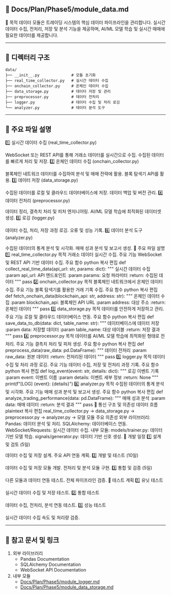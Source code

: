 ## 📁 Docs/Plan/Phase5/module_data.md
📌 목적
데이터 모듈은 트레이딩 시스템의 핵심 데이터 파이프라인을 관리합니다.
실시간 데이터 수집, 전처리, 저장 및 분석 기능을 제공하며, AI/ML 모델 학습 및 실시간 매매에 필요한 데이터를 제공합니다.

---

## 📁 디렉터리 구조
```plaintext
data/
├── __init__.py              # 모듈 초기화
├── real_time_collector.py   # 실시간 데이터 수집
├── onchain_collector.py     # 온체인 데이터 수집
├── data_storage.py          # 데이터 저장 및 관리
├── preprocessor.py          # 데이터 전처리
├── logger.py                # 데이터 수집 및 처리 로깅
└── analyzer.py              # 데이터 분석 도구
```

---

## 📄 주요 파일 설명
1️⃣ 실시간 데이터 수집 (real_time_collector.py)

WebSocket 또는 REST API를 통해 거래소 데이터를 실시간으로 수집.
수집된 데이터를 빠르게 처리 및 저장.
2️⃣ 온체인 데이터 수집 (onchain_collector.py)

블록체인 네트워크 데이터를 수집하여 분석 및 매매 전략에 활용.
블록 탐색기 API를 활용.
3️⃣ 데이터 저장 (data_storage.py)

수집된 데이터를 로컬 및 클라우드 데이터베이스에 저장.
데이터 백업 및 버전 관리.
4️⃣ 데이터 전처리 (preprocessor.py)

데이터 정리, 결측치 처리 및 피처 엔지니어링.
AI/ML 모델 학습에 최적화된 데이터셋 생성.
5️⃣ 로깅 (logger.py)

데이터 수집, 처리, 저장 과정 로깅.
오류 및 성능 기록.
6️⃣ 데이터 분석 도구 (analyzer.py)

수집된 데이터의 통계 분석 및 시각화.
매매 성과 분석 및 보고서 생성.
📄 주요 파일 설명
1️⃣ real_time_collector.py
목적
거래소 데이터 실시간 수집.
주요 기능
WebSocket 및 REST API 기반 데이터 수집.
주요 함수
python
복사
편집
def collect_real_time_data(api_url: str, params: dict):
    """
    실시간 데이터 수집
    :param api_url: API 엔드포인트
    :param params: 요청 파라미터
    :return: 수집된 데이터
    """
    pass
2️⃣ onchain_collector.py
목적
블록체인 네트워크에서 온체인 데이터 수집.
주요 기능
블록 탐색기를 활용한 거래 기록 수집.
주요 함수
python
복사
편집
def fetch_onchain_data(blockchain_api: str, address: str):
    """
    온체인 데이터 수집
    :param blockchain_api: 블록체인 API URL
    :param address: 대상 주소
    :return: 온체인 데이터
    """
    pass
3️⃣ data_storage.py
목적
데이터를 안전하게 저장하고 관리.
주요 기능
로컬 및 클라우드 데이터베이스 연동.
주요 함수
python
복사
편집
def save_data_to_db(data: dict, table_name: str):
    """
    데이터베이스에 데이터 저장
    :param data: 저장할 데이터
    :param table_name: 대상 테이블
    :return: 저장 결과
    """
    pass
4️⃣ preprocessor.py
목적
데이터를 AI/ML 모델 학습에 최적화된 형태로 전처리.
주요 기능
결측치 처리 및 피처 생성.
주요 함수
python
복사
편집
def preprocess_data(raw_data: pd.DataFrame):
    """
    데이터 전처리
    :param raw_data: 원본 데이터
    :return: 전처리된 데이터
    """
    pass
5️⃣ logger.py
목적
데이터 수집 및 처리 과정 로깅.
주요 기능
데이터 수집, 저장 및 전처리 과정 기록.
주요 함수
python
복사
편집
def log_event(event: str, details: dict):
    """
    로깅 이벤트 기록
    :param event: 이벤트 이름
    :param details: 이벤트 세부 정보
    :return: None
    """
    print(f"[LOG] {event}: {details}")
6️⃣ analyzer.py
목적
수집된 데이터의 통계 분석 및 시각화.
주요 기능
매매 성과 분석 및 보고서 생성.
주요 함수
python
복사
편집
def analyze_trading_performance(data: pd.DataFrame):
    """
    매매 성과 분석
    :param data: 매매 데이터
    :return: 분석 결과
    """
    pass
🔗 통신 구조 및 의존성
데이터 흐름
plaintext
복사
편집
real_time_collector.py → data_storage.py → preprocessor.py → analyzer.py → 모델 모듈
주요 의존성
외부 라이브러리:
Pandas: 데이터 분석 및 처리.
SQLAlchemy: 데이터베이스 연동.
WebSocket/Requests: 실시간 데이터 수집.
내부 모듈:
models/trainer.py: 데이터 기반 모델 학습.
signals/generator.py: 데이터 기반 신호 생성.
📅 개발 일정
1️⃣ 설계 및 검토 (5일)

데이터 수집 및 저장 설계.
주요 API 연동 계획.
2️⃣ 개발 및 테스트 (10일)

데이터 수집 및 저장 모듈 개발.
전처리 및 분석 모듈 구현.
3️⃣ 통합 및 검증 (5일)

다른 모듈과 데이터 연동 테스트.
전체 파이프라인 검증.
📑 테스트 계획
1️⃣ 유닛 테스트

실시간 데이터 수집 및 저장 테스트.
2️⃣ 통합 테스트

데이터 수집, 전처리, 분석 연동 테스트.
3️⃣ 성능 테스트

실시간 데이터 수집 속도 및 처리량 검증.

---

## 📘 참고 문서 및 링크
1. 외부 라이브러리
   - Pandas Documentation
   - SQLAlchemy Documentation
   - WebSocket API Documentation
2. 내부 모듈
   - [Docs/Plan/Phase5/module_logger.md](Docs/Plan/Phase5/module_logger.md)
   - [Docs/Plan/Phase5/module_data_storage.md](Docs/Plan/Phase5/module_data_storage.md)
